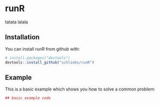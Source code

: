 
<!-- README.md is generated from README.Rmd. Please edit that file -->
runR
====

tatata lalala

Installation
------------

You can install runR from github with:

``` r
# install.packages("devtools")
devtools::install_github("schliebs/runR")
```

Example
-------

This is a basic example which shows you how to solve a common problem:

``` r
## basic example code
```
